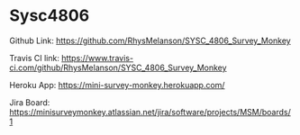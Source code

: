 # Sysc4806

Github Link: https://github.com/RhysMelanson/SYSC_4806_Survey_Monkey

Travis CI link: https://www.travis-ci.com/github/RhysMelanson/SYSC_4806_Survey_Monkey

Heroku App: https://mini-survey-monkey.herokuapp.com/

Jira Board: https://minisurveymonkey.atlassian.net/jira/software/projects/MSM/boards/1
